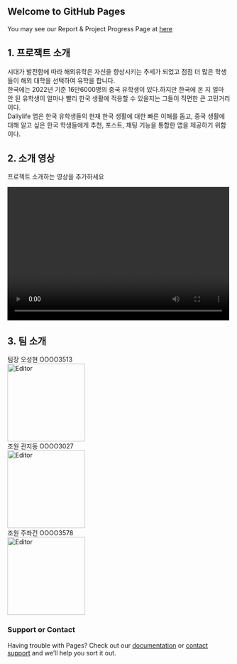 ## Welcome to GitHub Pages

You may see our Report & Project Progress Page at [here](https://seonghyeon555.github.io)


## 1. 프로잭트 소개
시대가 발전함에 따라 해외유학은 자신을 향상시키는 추세가 되었고 점점 더 많은 학생들이 해외 대학을 선택하여 유학을 합니다.  
한국에는 2022년 기준 16만6000명의 중국 유학생이 있다.하지만 한국에 온 지 얼마 안 된 유학생이 얼마나 빨리 한국 생활에 적응할 수 있을지는 그들이 직면한 큰 고민거리이다.  
Daliylife 앱은 한국 유학생들의 현재 한국 생활에 대한 빠른 이해를 돕고, 중국 생활에 대해 알고 싶은 한국 학생들에게 추천, 포스트, 채팅 기능을 통합한 앱을 제공하기 위함이다.  


## 2. 소개 영상
프로젝트 소개하는 영상을 추가하세요


<video src="/capstone-2023-37/video/video.mp4" controls="controls" width="500" height="300"></video>



## 3. 팀 소개

팀장 오성현 OOOO3513  
<img src="/capstone-2023-37/img/oh.png" alt="Editor" width="175" height="175">  
조원 관지동 OOOO3027  
<img src="/capstone-2023-37/img/kw.png" alt="Editor" width="175" height="175">  
조원 주좌건 OOOO3578  
<img src="/capstone-2023-37/img/zhu.png" alt="Editor" width="175" height="175"> 

### Support or Contact

Having trouble with Pages? Check out our [documentation](https://help.github.com/categories/github-pages-basics/) or [contact support](https://github.com/contact) and we’ll help you sort it out.
